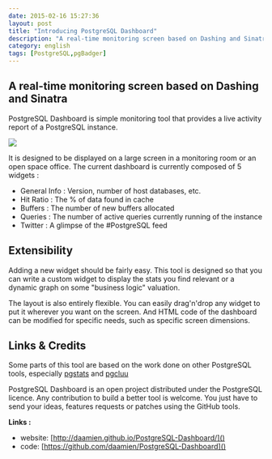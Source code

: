 ```yaml
---
date: 2015-02-16 15:27:36 
layout: post
title: "Introducing PostgreSQL Dashboard"
description: "A real-time monitoring screen based on Dashing and Sinatra"
category: english
tags: [PostgreSQL,pgBadger]
---
```


## A real-time monitoring screen based on Dashing and Sinatra 

PostgreSQL Dashboard is simple monitoring tool that provides a live activity report of a PostgreSQL instance.

<!-- More -->

![](https://raw.githubusercontent.com/daamien/pgDashboard/master/public/pgdashboard.screenshot2.png )


It is designed to be displayed on a large screen in a monitoring room or an open space office. The current dashboard is currently composed of 5 widgets :

* General Info : Version, number of host databases, etc.
* Hit Ratio : The % of data found in cache
* Buffers : The number of new buffers allocated
* Queries : The number of active queries currently running of the instance
* Twitter : A glimpse of the #PostgreSQL feed


## Extensibility

Adding a new widget should be fairly easy. This tool is designed so that you can write a custom widget to display the stats you find relevant or a dynamic graph on some "business logic" valuation.

The layout is also entirely flexible. You can easily drag'n'drop any widget to put it wherever you want on the screen. And HTML code of the dashboard can be modified for specific needs, such as specific screen dimensions.

## Links & Credits

Some parts of this tool are based on the work done on other PostgreSQL tools, especially [pgstats](https://github.com/gleu/pgstats) and [pgcluu](http://pgcluu.darold.net/)

PostgreSQL Dashboard is an open project distributed under the PostgreSQL licence. Any contribution to build a better tool is welcome. You just have to send your ideas, features requests or patches using the GitHub tools.

**Links :**

* website: [http://daamien.github.io/PostgreSQL-Dashboard/]()
* code: [https://github.com/daamien/PostgreSQL-Dashboard]()


